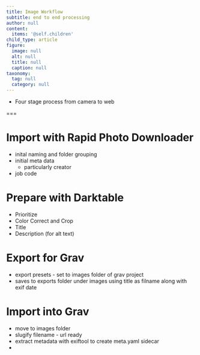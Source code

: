 ```yaml
---
title: Image Workflow
subtitle: end to end processing
author: null
content:
  items: '@self.children'
child_type: article
figure:
  image: null
  alt: null
  title: null
  caption: null
taxonomy:
  tag: null
  category: null
---
```


- Four stage process from camera to web

===

# Import with Rapid Photo Downloader

- inital naming and folder grouping
- initial meta data 
  - particularly creator
- job code

# Prepare with Darktable

- Prioritize
- Color Correct and Crop
- Title
- Description (for alt text)

# Export for Grav

- export presets - set to images folder of grav project
- saves to exports folder under images using title as filname along with exif date 

# Import into Grav

- move to images folder
- slugify filename - url ready
- extract metadata with exiftool to create meta.yaml sidecar
-


